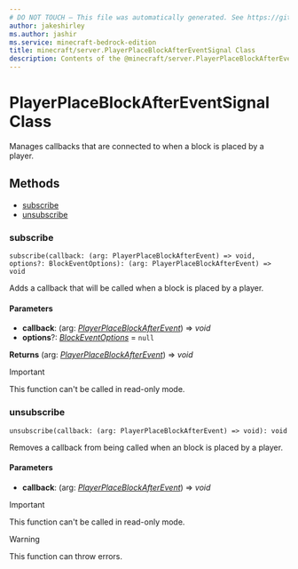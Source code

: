 ```yaml
---
# DO NOT TOUCH — This file was automatically generated. See https://github.com/mojang/minecraftapidocsgenerator to modify descriptions, examples, etc.
author: jakeshirley
ms.author: jashir
ms.service: minecraft-bedrock-edition
title: minecraft/server.PlayerPlaceBlockAfterEventSignal Class
description: Contents of the @minecraft/server.PlayerPlaceBlockAfterEventSignal class.
---
```

# PlayerPlaceBlockAfterEventSignal Class

Manages callbacks that are connected to when a block is placed by a player.

## Methods
- [subscribe](#subscribe)
- [unsubscribe](#unsubscribe)

### **subscribe**
`
subscribe(callback: (arg: PlayerPlaceBlockAfterEvent) => void, options?: BlockEventOptions): (arg: PlayerPlaceBlockAfterEvent) => void
`

Adds a callback that will be called when a block is placed by a player.

#### **Parameters**
- **callback**: (arg: [*PlayerPlaceBlockAfterEvent*](PlayerPlaceBlockAfterEvent.md)) => *void*
- **options**?: [*BlockEventOptions*](BlockEventOptions.md) = `null`

**Returns** (arg: [*PlayerPlaceBlockAfterEvent*](PlayerPlaceBlockAfterEvent.md)) => *void*

> [!IMPORTANT]
> This function can't be called in read-only mode.

### **unsubscribe**
`
unsubscribe(callback: (arg: PlayerPlaceBlockAfterEvent) => void): void
`

Removes a callback from being called when an block is placed by a player.

#### **Parameters**
- **callback**: (arg: [*PlayerPlaceBlockAfterEvent*](PlayerPlaceBlockAfterEvent.md)) => *void*

> [!IMPORTANT]
> This function can't be called in read-only mode.

> [!WARNING]
> This function can throw errors.
